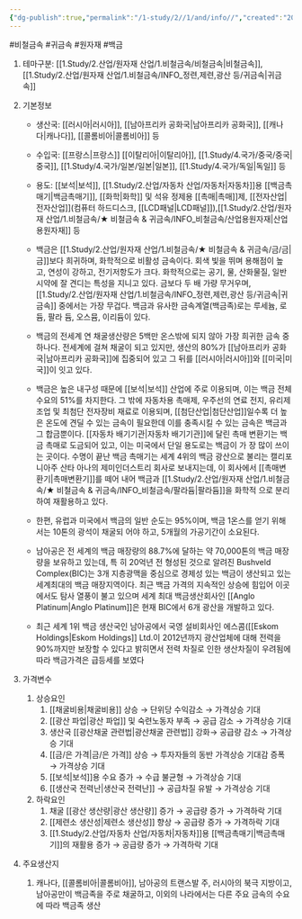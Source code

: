 ```yaml
---
{"dg-publish":true,"permalink":"/1-study/2//1/and/info//","created":"2024-11-20T21:02:28.600+09:00","updated":"2025-06-25T16:12:04.121+09:00"}
---
```


#비철금속 #귀금속  #원자재 #백금 

1. 테마구분: [[1.Study/2.산업/원자재 산업/1.비철금속/비철금속\|비철금속]],[[1.Study/2.산업/원자재 산업/1.비철금속/INFO_정련,제련,광산 등/귀금속\|귀금속]]

1. 기본정보

	- 생산국: [[러시아\|러시아]], [[남아프리카 공화국\|남아프리카 공화국]], [[캐나다\|캐나다]], [[콜롬비아\|콜롬비아]] 등
	- 수입국:  [[프랑스\|프랑스]] [[이탈리아\|이탈리아]], [[1.Study/4.국가/중국/중국\|중국]], [[1.Study/4.국가/일본/일본\|일본]], [[1.Study/4.국가/독일\|독일]] 등
	- 용도: [[보석\|보석]], [[1.Study/2.산업/자동차 산업/자동차\|자동차]]용 [[백금촉매기\|백금촉매기]], [[화학\|화학]] 및 석유 정제용 [[촉매\|촉매]]제, [[전자산업\|전자산업]](컴퓨터 하드디스크, [[LCD패널\|LCD패널]]),[[1.Study/2.산업/원자재 산업/1.비철금속/★ 비철금속 & 귀금속/INFO_비철금속/산업용원자재\|산업용원자재]] 등

	- 백금은 [[1.Study/2.산업/원자재 산업/1.비철금속/★ 비철금속 & 귀금속/금/금\|금]]보다 희귀하며, 화학적으로 비활성 금속이다. 회색 빛을 뛰며 용해점이 높고, 연성이 강하고, 전기저항도가 크다. 화학적으로는 공기, 물, 산화물질, 일반 시약에 잘 견디는 특성을 지니고 있다. 금보다 두 배 가량 무거우며, [[1.Study/2.산업/원자재 산업/1.비철금속/INFO_정련,제련,광산 등/귀금속\|귀금속]] 중에서는 가장 무겁다. 백금과 유사한 금속계열(백금족)로는 루세늄, 로듐, 팔라 듐, 오스뮴, 이리듐이 있다. 
	- 백금의 전세계 연 채굴생산량은 5백만 온스밖에 되지 않아 가장 희귀한 금속 중 하나다. 전세계에 걸쳐 채굴이 되고 있지만, 생산의 80%가 [[남아프리카 공화국\|남아프리카 공화국]]에 집중되어 있고 그 뒤를 [[러시아\|러시아]]와 [[미국\|미국]]이 잇고 있다. 
	- 백금은 높은 내구성 때문에 [[보석\|보석]] 산업에 주로 이용되며, 이는 백금 전체 수요의 51%를 차지한다. 그 밖에 자동차용 촉매제, 우주선의 연료 전지, 유리제조업 및 최첨단 전자장비 재료로 이용되며, [[첨단산업\|첨단산업]]일수록 더 높은 온도에 견딜 수 있는 금속이 필요한데 이를 충족시킬 수 있는 금속은 백금과 그 합금뿐이다. [[자동차 배기기관\|자동차 배기기관]]에 달린 촉매 변환기는 백금 촉매로 도금되어 있고, 이는 미국에서 단일 용도로는 백금이 가 장 많이 쓰이는 곳이다. 수명이 끝난 백금 촉매기는 세계 4위의 백금 광산으로 불리는 캘리포니아주 산타 아나의 제미인더스트리 회사로 보내지는데, 이 회사에서 [[촉매변환기\|촉매변환기]]를 떼어 내어 백금과 [[1.Study/2.산업/원자재 산업/1.비철금속/★ 비철금속 & 귀금속/INFO_비철금속/팔라듐\|팔라듐]]을 화학적 으로 분리하여 재활용하고 있다. 
	- 한편, 유럽과 미국에서 백금의 일반 순도는 95%이며, 백금 1온스를 얻기 위해서는 10톤의 광석이 채굴되 어야 하고, 5개월의 가공기간이 소요된다. 
	- 남아공은 전 세계의 백금 매장량의 88.7%에 달하는 약 70,000톤의 백금 매장량을 보유하고 있는데, 특 히 20억년 전 형성된 것으로 알려진 Bushveld Complex(BIC)는 3개 지층광맥을 중심으로 경제성 있는 백금이 생산되고 있는 세계최대의 백금 매장지역이다. 최근 백금 가격의 지속적인 상승에 힘입어 이곳에서도 탐사 열풍이 불고 있으며 세계 최대 백금생산회사인 [[Anglo Platinum\|Anglo Platinum]]은 현재 BIC에서 6개 광산을 개발하고 있다. 
	- 최근 세계 1위 백금 생산국인 남아공에서 국영 설비회사인 에스콤([[Eskom Holdings\|Eskom Holdings]] Ltd.이 2012년까지 광산업체에 대해 전력을 90%까지만 보장할 수 있다고 밝히면서 전력 차질로 인한 생산차질이 우려됨에 따라 백금가격은 급등세를 보였다



1. 가격변수
	1. 상승요인
		1. [[채굴비용\|채굴비용]] 상승 → 단위당 수익감소 → 가격상승 기대 
		2. [[광산 파업\|광산 파업]] 및 숙련노동자 부족 → 공급 감소 → 가격상승 기대 
		3. 생산국 [[광산채굴 관련법\|광산채굴 관련법]] 강화→ 공급량 감소 → 가격상승 기대
		4. [[금/은 가격\|금/은 가격]] 상승 → 투자자들의 동반 가격상승 기대감 증폭 → 가격상승 기대 
		5. [[보석\|보석]]용 수요 증가 → 수급 불균형 → 가격상승 기대 
		6. [[생산국 전력난\|생산국 전력난]] → 공급차질 유발 → 가격상승 기대
	2. 하락요인
		1. 채굴 [[광산 생산량\|광산 생산량]] 증가 → 공급량 증가 → 가격하락 기대 
		2. [[제련소 생산성\|제련소 생산성]] 향상 → 공급량 증가 → 가격하락 기대 
		3. [[1.Study/2.산업/자동차 산업/자동차\|자동차]]용 [[백금촉매기\|백금촉매기]]의 재활용 증가 → 공급량 증가 → 가격하락 기대


1. 주요생산지
	1. 캐나다, [[콜롬비아\|콜롬비아]], 남아공의 트랜스발 주, 러시아의 북극 지방이고, 남아공만이 백금족을 주로 채굴하고, 이외의 나라에서는 다른 주요 금속의 수요에 따라 백금족 생산
